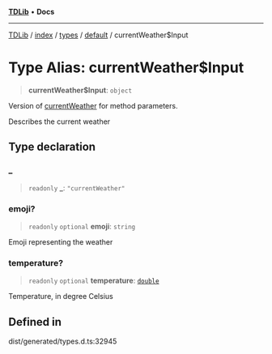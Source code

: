 [**TDLib**](../../../../../../README.md) • **Docs**

***

[TDLib](../../../../../../modules.md) / [index](../../../../../README.md) / [types](../../../README.md) / [default](../README.md) / currentWeather$Input

# Type Alias: currentWeather$Input

> **currentWeather$Input**: `object`

Version of [currentWeather](currentWeather.md) for method parameters.

Describes the current weather

## Type declaration

### \_

> `readonly` **\_**: `"currentWeather"`

### emoji?

> `readonly` `optional` **emoji**: `string`

Emoji representing the weather

### temperature?

> `readonly` `optional` **temperature**: [`double`](double.md)

Temperature, in degree Celsius

## Defined in

dist/generated/types.d.ts:32945
